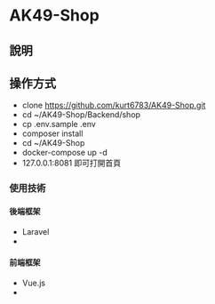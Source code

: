 # AK49-Shop

## 說明

## 操作方式
- clone https://github.com/kurt6783/AK49-Shop.git
- cd ~/AK49-Shop/Backend/shop
- cp .env.sample .env
- composer install
- cd ~/AK49-Shop
- docker-compose up -d
- 127.0.0.1:8081 即可打開首頁
### 使用技術
#### 後端框架
- Laravel
-
#### 前端框架
- Vue.js
-
